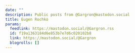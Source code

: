 ```yaml
---
date: ""
description: Public posts from @Gargron@mastodon.social
title: Eugen Rochko
params:
  feedlink: https://mastodon.social/@Gargron.rss
  id: f19a1363184d6e853b7e7d6c020102b8
  link: https://mastodon.social/@Gargron
  blogrolls: []
---
```

